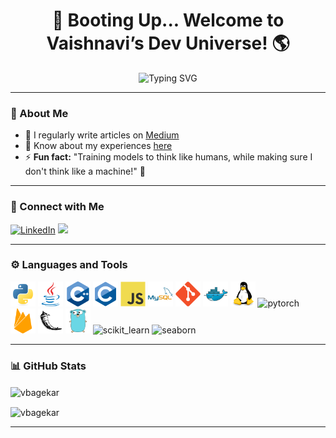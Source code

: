 <h1 align="center">🧠 Booting Up... Welcome to Vaishnavi’s Dev Universe! 🌎</h1>
<p align="center">
  <img src="https://readme-typing-svg.herokuapp.com?font=Fira+Code&pause=1000&color=F75C7E&width=435&lines=Exploring+the+AI+frontier...;Building+intelligent+systems...;One+model+at+a+time!" alt="Typing SVG" />
</p>

---

### 🌟 About Me
- 📝 I regularly write articles on [Medium](https://medium.com/@bagekarvaishnavi45)
- 📄 Know about my experiences [here](https://drive.google.com/drive/folders/1dQuhji6zKE5XifgDd8IyVOxunGSZTcCl?usp=sharing)
- ⚡ **Fun fact:** "Training models to think like humans, while making sure I don't think like a machine!" 🤯

---

### 🔗 Connect with Me
<p align="left">
<a href="https://www.linkedin.com/in/vaishnavi-bagekar-9a7690309/" target="_blank">
<img src="https://img.shields.io/badge/LinkedIn-Connect-blue?style=flat&logo=linkedin" alt="LinkedIn" /></a>
<a href="https://mail.google.com/mail/?view=cm&fs=1&to=bagekarvaishnavi45@gmail.com" target="_blank">
<img src="https://img.shields.io/badge/Email-Contact%20Me-red?style=flat&logo=gmail">
</a>


---

### ⚙️ Languages and Tools
<p align="left">
<img src="https://raw.githubusercontent.com/devicons/devicon/master/icons/python/python-original.svg" alt="python" width="40" height="40"/> 
<img src="https://raw.githubusercontent.com/devicons/devicon/master/icons/java/java-original.svg" alt="java" width="40" height="40"/> 
<img src="https://raw.githubusercontent.com/devicons/devicon/master/icons/cplusplus/cplusplus-original.svg" alt="cplusplus" width="40" height="40"/>
<img src="https://raw.githubusercontent.com/devicons/devicon/master/icons/c/c-original.svg" alt="c" width="40" height="40"/>
<img src="https://raw.githubusercontent.com/devicons/devicon/master/icons/javascript/javascript-original.svg" alt="javascript" width="40" height="40"/>
<img src="https://raw.githubusercontent.com/devicons/devicon/master/icons/mysql/mysql-original-wordmark.svg" alt="mysql" width="40" height="40"/>
<img src="https://raw.githubusercontent.com/devicons/devicon/master/icons/git/git-original.svg" alt="git" width="40" height="40"/>
<img src="https://raw.githubusercontent.com/devicons/devicon/master/icons/docker/docker-original.svg" alt="docker" width="40" height="40"/>
<img src="https://raw.githubusercontent.com/devicons/devicon/master/icons/linux/linux-original.svg" alt="linux" width="40" height="40"/>
<img src="https://www.vectorlogo.zone/logos/pytorch/pytorch-icon.svg" alt="pytorch" width="40" height="40"/>
<img src="https://raw.githubusercontent.com/devicons/devicon/master/icons/firebase/firebase-plain.svg" alt="firebase" width="40" height="40"/>
<img src="https://raw.githubusercontent.com/devicons/devicon/master/icons/flask/flask-original.svg" alt="flask" width="40" height="40"/>
<img src="https://raw.githubusercontent.com/devicons/devicon/master/icons/go/go-original.svg" alt="go" width="40" height="40"/>
<img src="https://upload.wikimedia.org/wikipedia/commons/0/05/Scikit_learn_logo_small.svg" alt="scikit_learn" width="40" height="40"/>
<img src="https://seaborn.pydata.org/_images/logo-mark-lightbg.svg" alt="seaborn" width="40" height="40"/>
</p>

---

### 📊 GitHub Stats
<p><img align="center" src="https://github-readme-stats.vercel.app/api?username=vbagekar&show_icons=true&locale=en&theme=radical" alt="vbagekar" /></p>
<p><img align="center" src="https://github-readme-streak-stats.herokuapp.com/?user=vbagekar&theme=radical" alt="vbagekar" /></p>

---
